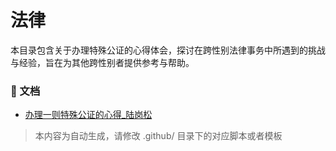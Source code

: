 # 法律

本目录包含关于办理特殊公证的心得体会，探讨在跨性别法律事务中所遇到的挑战与经验，旨在为其他跨性别者提供参考与帮助。


### 📄 文档

- [办理一则特殊公证的心得_陆岗松](办理一则特殊公证的心得_陆岗松_page.md)

> 本内容为自动生成，请修改 .github/ 目录下的对应脚本或者模板
